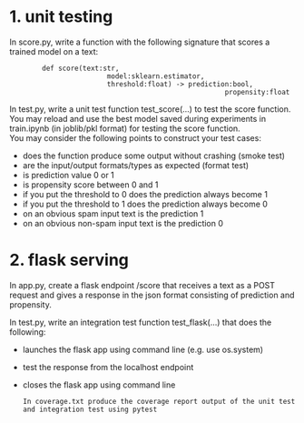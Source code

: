 # 1. unit testing

In score.py, write a function with the following signature that scores a trained model on a text:

            def score(text:str, 
                            model:sklearn.estimator, 
                            threshold:float) -> prediction:bool, 
                                                         propensity:float

In test.py, write a unit test function test_score(...) to test the score function. <br>
You may reload and use the best model saved during experiments in train.ipynb (in joblib/pkl format) for testing the score function.<br>
You may consider the following points to construct your test cases:<br>

- does the function produce some output without crashing (smoke test)
- are the input/output formats/types as expected (format test)
- is prediction value 0 or 1 
- is propensity score between 0 and 1
- if you put the threshold to 0 does the prediction always become 1
- if you put the threshold to 1 does the prediction always become 0
- on an obvious spam input text is the prediction 1 
- on an obvious non-spam input text is the prediction 0

# 2. flask serving

In app.py, create a flask endpoint /score that receives a text as a POST request and gives a response in the json format consisting of prediction and propensity.<br>

In test.py, write an integration test function test_flask(...) that does the following:<br>

-  launches the flask app using command line (e.g. use os.system)
-  test the response from the localhost endpoint
-  closes the flask app using command line

       In coverage.txt produce the coverage report output of the unit test and integration test using pytest
